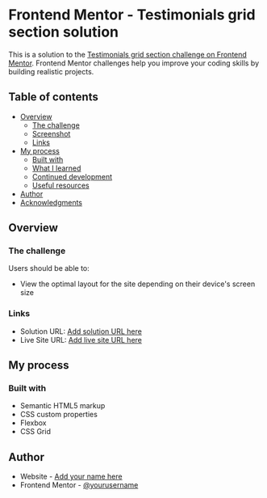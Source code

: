 # Frontend Mentor - Testimonials grid section solution

This is a solution to the [Testimonials grid section challenge on Frontend Mentor](https://www.frontendmentor.io/challenges/testimonials-grid-section-Nnw6J7Un7). Frontend Mentor challenges help you improve your coding skills by building realistic projects.

## Table of contents

- [Overview](#overview)
  - [The challenge](#the-challenge)
  - [Screenshot](#screenshot)
  - [Links](#links)
- [My process](#my-process)
  - [Built with](#built-with)
  - [What I learned](#what-i-learned)
  - [Continued development](#continued-development)
  - [Useful resources](#useful-resources)
- [Author](#author)
- [Acknowledgments](#acknowledgments)

## Overview

### The challenge

Users should be able to:

- View the optimal layout for the site depending on their device's screen size

### Links

- Solution URL: [Add solution URL here](https://your-solution-url.com)
- Live Site URL: [Add live site URL here](https://testimonials-ab.netlify.app/)

## My process

### Built with

- Semantic HTML5 markup
- CSS custom properties
- Flexbox
- CSS Grid

## Author

- Website - [Add your name here](https://www.your-site.com)
- Frontend Mentor - [@yourusername](https://www.frontendmentor.io/profile/redstorm-hub)
